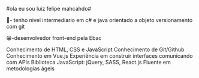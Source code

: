 #ola eu sou luiz felipe mahcahdo#

🎒- tenho nivel intermediario em c# e java orientado a objeto versionamento com git 



😁-desenvolvedor front-end pela Ebac

Conhecimento de HTML, CSS e JavaScript
Conhecimento de Git/Github
Conhecimento em Vue.js
Experiência em construir interfaces comunicando com APIs
Biblioteca JavaScript: jQuery, SASS, React.js
Fluente em metodologias ágeis

<!-- in your header -->
<link rel="stylesheet" href="https://cdn.jsdelivr.net/gh/devicons/devicon@latest/devicon.min.css">

<!-- in your body -->
<i class="devicon-devicon-plain"></i>

